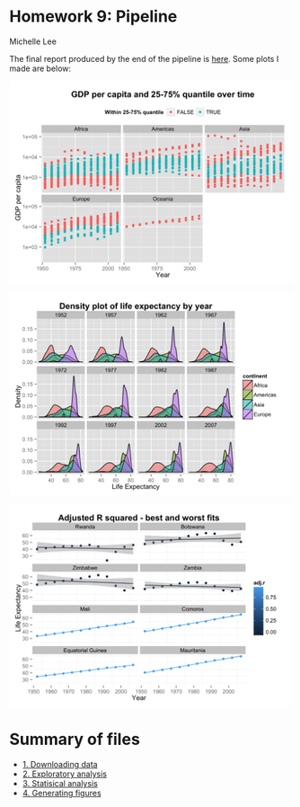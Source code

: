 # Homework 9: Pipeline
Michelle Lee  


The final report produced by the end of the pipeline is [here](https://github.com/STAT545-UBC/zz_michelle_lee-coursework/blob/master/HW9/HW9.md). Some plots I made are below:

![Figure 1](gdp-quantile.png)

![Figure 2](lifeExp-density.png)

![Figure 3](r-sq-africa.png)


# Summary of files
* [1. Downloading data](https://github.com/STAT545-UBC/zz_michelle_lee-coursework/blob/master/HW9/1-download-data.md)
* [2. Exploratory analysis](https://github.com/STAT545-UBC/zz_michelle_lee-coursework/blob/master/HW9/2-exploratory-analysis.md)
* [3. Statisical analysis](https://github.com/STAT545-UBC/zz_michelle_lee-coursework/blob/master/HW9/3-stat-analysis.md)
* [4. Generating figures](https://github.com/STAT545-UBC/zz_michelle_lee-coursework/blob/master/HW9/4-generate-figures.md)
